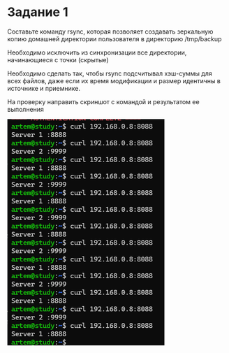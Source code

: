 # Задание 1

Составьте команду rsync, которая позволяет создавать зеркальную копию домашней директории пользователя в директорию /tmp/backup

Необходимо исключить из синхронизации все директории, начинающиеся с точки (скрытые)

Необходимо сделать так, чтобы rsync подсчитывал хэш-суммы для всех файлов, даже если их время модификации и размер идентичны в источнике и приемнике.

На проверку направить скриншот с командой и результатом ее выполнения

 
![alt text](https://github.com/Padawan18/Disaster-recovery-and-Keepalived/blob/main/request)

